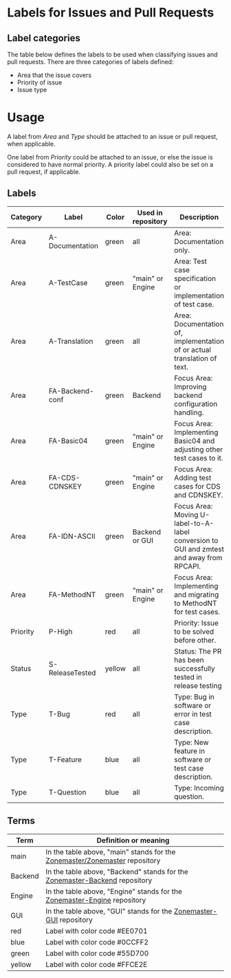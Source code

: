# Labels for Issues and Pull Requests

## Label categories

The table below defines the labels to be used when classifying issues and pull requests. There
are three categories of labels defined:

* Area that the issue covers
* Priority of issue
* Issue type

# Usage

A label from *Area* and *Type* should be attached to an issue or pull request,
when applicable.

One label from *Priority* could be attached to an issue, or else the issue is considered
to have normal priority. A priority label could also be set on a pull request, if applicable.

## Labels

Category | Label            | Color  | Used in repository | Description
---------|------------------|--------|--------------------|------------------------------------
Area     | A-Documentation  | green  | all                | Area: Documentation only.
Area     | A-TestCase       | green  | "main" or Engine   | Area: Test case specification or implementation of test case.
Area     | A-Translation    | green  | all                | Area: Documentation of, implementation of or actual translation of text.
Area     | FA-Backend-conf  | green  | Backend            | Focus Area: Improving backend configuration handling.
Area     | FA-Basic04       | green  | "main" or Engine   | Focus Area: Implementing Basic04 and adjusting other test cases to it.
Area     | FA-CDS-CDNSKEY   | green  | "main" or Engine   | Focus Area: Adding test cases for CDS and CDNSKEY.
Area     | FA-IDN-ASCII     | green  | Backend or GUI     | Focus Area: Moving U-label-to-A-label conversion to GUI and zmtest and away from RPCAPI.
Area     | FA-MethodNT      | green  | "main" or Engine   | Focus Area: Implementing and migrating to MethodNT for test cases.
Priority | P-High           | red    | all                | Priority: Issue to be solved before other.
Status   | S-ReleaseTested  | yellow | all                | Status: The PR has been successfully tested in release testing
Type     | T-Bug            | red    | all                | Type: Bug in software or error in test case description.
Type     | T-Feature        | blue   | all                | Type: New feature in software or test case description.
Type     | T-Question       | blue   | all                | Type: Incoming question.

## Terms

Term     | Definition or meaning
---------|---------------------------------------------
main     | In the table above, "main" stands for the [Zonemaster/Zonemaster] repository
Backend  | In the table above, "Backend" stands for the [Zonemaster-Backend] repository
Engine   | In the table above, "Engine" stands for the [Zonemaster-Engine] repository
GUI      | In the table above, "GUI" stands for the [Zonemaster-GUI] repository
red      | Label with color code #EE0701
blue     | Label with color code #0CCFF2
green    | Label with color code #55D700
yellow   | Label with color code #FFCE2E


[Zonemaster/Zonemaster]:    https://github.com/zonemaster/zonemaster
[Zonemaster-Backend]:       https://github.com/zonemaster/zonemaster-backend
[Zonemaster-Engine]:        https://github.com/zonemaster/zonemaster-engine
[Zonemaster-GUI]:           https://github.com/zonemaster/zonemaster-gui
